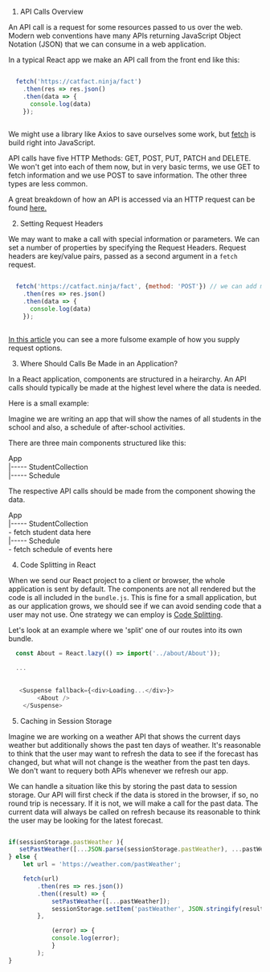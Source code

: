 
1. API Calls Overview

An API call is a request for some resources passed to us over the web. Modern web conventions have many APIs returning JavaScript Object Notation (JSON) that we can consume in a web application. 

In a typical React app we make an API call from the front end like this: 

``` javascript 

  fetch('https://catfact.ninja/fact')
    .then(res => res.json()
    .then(data => {
      console.log(data)
    });
  
```

We might use a library like Axios to save ourselves some work, but [fetch](https://developer.mozilla.org/en-US/docs/Web/API/Fetch_API/Using_Fetch) is build right into JavaScript.

API calls have five HTTP Methods: GET, POST, PUT, PATCH and DELETE. We won't get into each of them now, but in very basic terms, we use GET to fetch information and we use POST to save information. The other three types are less common.

A great breakdown of how an API is accessed via an HTTP request can be found [here.](https://blog.uptrends.com/technology/the-anatomy-of-an-api-call/)


2. Setting Request Headers

We may want to make a call with special information or parameters. We can set a number of properties by specifying the Request Headers. Request headers are key/value pairs, passed as a second argument in a `fetch` request. 

``` javascript 

  fetch('https://catfact.ninja/fact', {method: 'POST'}) // we can add many other request headers here
    .then(res => res.json()
    .then(data => {
      console.log(data)
    });
  
```

[In this article](https://developer.mozilla.org/en-US/docs/Web/API/Fetch_API/Using_Fetch#supplying_request_options) you can see a more fulsome example of how you supply request options. 


3. Where Should Calls Be Made in an Application? 

 In a React application, components are structured in a heirarchy. An API calls should typically be made at the highest level where the data is needed. 
 
 Here is a small example: 
 
 Imagine we are writing an app that will show the names of all students in the school and also, a schedule of after-school activities. 
 
 There are three main components structured like this: 
 
 App\
   |----- StudentCollection\
   |----- Schedule
   
The respective API calls should be made from the component showing the data. 

 App\
   |----- StudentCollection\
        - fetch student data here\
   |----- Schedule\
        - fetch schedule of events here

4. Code Splitting in React

When we send our React project to a client or browser, the whole application is sent by default. The components are not all rendered but the code is all included in the `bundle.js`. This is fine for a small application, but as our application grows, we should see if we can avoid sending code that a user may not use. One strategy we can employ is [Code Splitting](https://reactjs.org/docs/code-splitting.html). 

Let's look at an example where we 'split' one of our routes into its own bundle. 


``` javascript
  const About = React.lazy(() => import('../about/About'));
  
  ...
  
  
   <Suspense fallback={<div>Loading...</div>}>
        <About />
    </Suspense>
```

5. Caching in Session Storage

Imagine we are working on a weather API that shows the current days weather but additionally shows the past ten days of weather. It's reasonable to think that the user may want to refresh the data to see if the forecast has changed, but what will not change is the weather from the past ten days. We don't want to requery both APIs whenever we refresh our app. 

We can handle a situation like this by storing the past data to session storage. Our API will first check if the data is stored in the browser, if so, no round trip is necessary. If it is not, we will make a call for the past data. The current data will always be called on refresh because its reasonable to think the user may be looking for the latest forecast. 

``` javascript 

if(sessionStorage.pastWeather ){
   setPastWeather([...JSON.parse(sessionStorage.pastWeather), ...pastWeather])
} else {
    let url = 'https://weather.com/pastWeather';

    fetch(url)
        .then(res => res.json())
        .then((result) => {
            setPastWeather([...pastWeather]); 
            sessionStorage.setItem('pastWeather', JSON.stringify(result))
        },

            (error) => {
            console.log(error);
            }
        );
}
``` 
